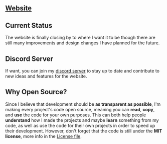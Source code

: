 ## [Website](https://skillcrafthd.github.io)
## Current Status
The website is finally closing by to where I want it to be though there are still many improvements and design changes I have planned for the future.
## Discord Server
If want, you can join my [discord server](https://discord.gg/MQgTSM4qtm) to stay up to date and contribute to new ideas and features for the website.
## Why Open Source?
Since I believe that development should be **as transparent as possible**, I'm making every project's code open source, meaning you can **read**, **copy**, and **use** the code for your own purposes. This can both help people **understand** how I made the projects and maybe **learn** something from my code, as well as use the code for their own projects in order to speed up their development. However, don't forget that the code is still under the **MIT license**, more info in the [License file](LICENSE).

